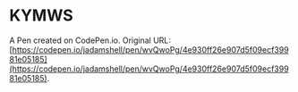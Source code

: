 # KYMWS

A Pen created on CodePen.io. Original URL: [https://codepen.io/jadamshell/pen/wvQwoPg/4e930ff26e907d5f09ecf39981e05185](https://codepen.io/jadamshell/pen/wvQwoPg/4e930ff26e907d5f09ecf39981e05185).

